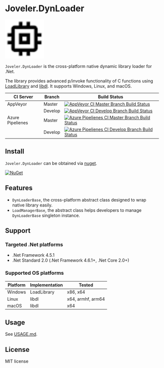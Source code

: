 # Joveler.DynLoader

<div style="text-align: left">
    <img src="./Image/Logo.svg" height="128">
</div>

`Joveler.DynLoader` is the cross-platform native dynamic library loader for .Net.

The library provides advanced p/invoke functionality of C functions using [LoadLibrary](https://docs.microsoft.com/en-us/windows/win32/api/libloaderapi/nf-libloaderapi-loadlibraryw) and [libdl](http://man7.org/linux/man-pages/man3/dlopen.3.html). It supports Windows, Linux, and macOS.

| CI Server        | Branch    | Build Status   |
|------------------|-----------|----------------|
| AppVeyor         | Master    | [![AppVeyor CI Master Branch Build Status](https://ci.appveyor.com/api/projects/status/69h8nrpyqx875bcm/branch/master?svg=true)](https://ci.appveyor.com/project/ied206/joveler-dynloader/branch/master) |
|                  | Develop   | [![AppVeyor CI Develop Branch Build Status](https://ci.appveyor.com/api/projects/status/69h8nrpyqx875bcm/branch/develop?svg=true)](https://ci.appveyor.com/project/ied206/joveler-dynloader/branch/develop) |
| Azure Pipelienes | Master    | [![Azure Pipelienes CI Master Branch Build Status](https://dev.azure.com/ied206/Joveler.DynLoader/_apis/build/status/ied206.Joveler.DynLoader?branchName=master)](https://ci.appveyor.com/project/ied206/joveler-dynloader/branch/master) |
|                  | Develop   | [![Azure Pipelienes CI Develop Branch Build Status](https://dev.azure.com/ied206/Joveler.DynLoader/_apis/build/status/ied206.Joveler.DynLoader?branchName=develop)](https://ci.appveyor.com/project/ied206/joveler-dynloader/branch/develop) |

## Install

`Joveler.DynLoader` can be obtained via [nuget](https://www.nuget.org/packages/Joveler.DynLoader).

[![NuGet](https://buildstats.info/nuget/Joveler.DynLoader)](https://www.nuget.org/packages/Joveler.DynLoader)

## Features

- `DynLoaderBase`, the cross-platform abstract class designed to wrap native library easily.
- `LoadManagerBase`, the abstract class helps developers to manage `DynLoaderBase` singleton instance.

## Support

### Targeted .Net platforms

- .Net Framework 4.5.1
- .Net Standard 2.0 (.Net Framework 4.6.1+, .Net Core 2.0+)

### Supported OS platforms

| Platform | Implementation | Tested            |
|----------|----------------|-------------------|
| Windows  | LoadLibrary    | x86, x64          |
| Linux    | libdl          | x64, armhf, arm64 |
| macOS    | libdl          | x64               |

## Usage

See [USAGE.md](./USAGE.md).

## License

MIT license
